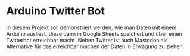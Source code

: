 # Arduino Twitter Bot
In diesem Projekt soll demonstriert werden, wie man Daten mit einem Arduino ausliest, diese dann in Google Sheets speichert und über einen Twitterbot erreichbar macht. Neben Twitter ist auch Mastodon als Alternative für das erreichbar machen der Daten in Erwägung zu ziehen.
